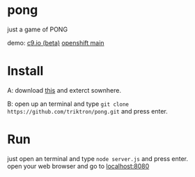 # pong
just a game of PONG

demo: [c9.io (beta)](http://triktron.github.io/Pong.html)
      [openshift main](http://pong-triktron.rhcloud.com/)


# Install
A: download [this](https://github.com/triktron/pong/archive/v1.2.zip) and exterct sownhere.

B: open up an terminal and type `git clone https://github.com/triktron/pong.git` and press enter.


# Run
just open an terminal and type `node server.js` and press enter.<br>
open your web browser and go to [localhost:8080](localhost:8080)
